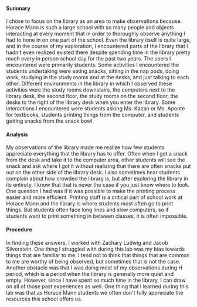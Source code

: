 #### Summary
I chose to focus on the library as an area to make observations because Horace Mann is such a large school with so many people and objects interacting at every moment that in order to thoroughly observe anything I had to hone in on one part of the school. Even the library itself is quite large, and in the course of my exploration, I encountered parts of the library that I hadn't even realized existed there despite spending time in the library pretty much every in person school day for the past two years. The users I encountered were primarily students.  Some activities I encountered the students undertaking were eating snacks, sitting in the nap pods, doing work, studying in the study rooms and at the desks, and just talking to each other. Different environments in the library in which I observed these activities were the study rooms downstairs, the computers next to the library desk, the second floor, the study rooms on the second floor, the desks to the right of the library desk when you enter the library. Some interactions I encountered were students asking Ms. Kazan or Ms. Aponte for textbooks, students printing things from the computer, and students getting snacks from the snack bowl. 
#### Analysis
My observations of the library made me realize how few students appreciate everything that the library has to offer. Often when I get a snack from the desk and take it to the computer area, other students will see the snack and ask where I got it without realizing that there are often snacks put out on the other side of the library desk. I also sometimes hear students complain about how crowded the library is, but after exploring the library in its entirety, I know that that is never the case if you just know where to look. One question I had was if it was possible to make the printing process easier and more efficient. Printing stuff is a critical part of school work at Horace Mann and the library is where students most often go to print things. But students often face long lines and slow computers, so if students want to print something in between classes, it is often impossible.
#### Procedure
In finding these answers, I worked with Zachary Ludwig and Jacob Silverstein. One thing I struggled with during this lab was my bias towards things that are familiar to me. I tend not to think that things that are common to me are worthy of being observed, but sometimes that is not the case. Another obstacle was that I was doing most of my observations during H period, which is a period when the library is generally more quiet and empty. However, since I have spent so much time in the library, I can draw on all of those past experiences as well. One thing that I learned during this lab was that as Horace Mann students we often don't fully appreciate the resources this school offers us.
